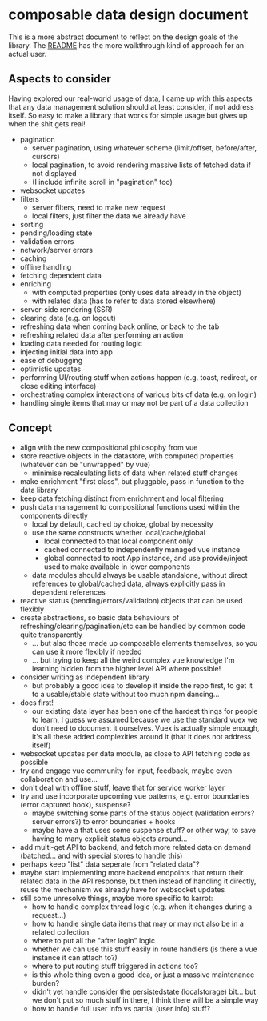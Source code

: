 # composable data design document

This is a more abstract document to reflect on the design goals of the library. The [README](README.md) has the more walkthrough kind of approach for an actual user.

## Aspects to consider

Having explored our real-world usage of data, I came up with this aspects that any data management solution should at least consider, if not address itself. So easy to make a library that works for simple usage but gives up when the shit gets real!

- pagination
    - server pagination, using whatever scheme (limit/offset, before/after, cursors)
    - local pagination, to avoid rendering massive lists of fetched data if not displayed
    - (I include infinite scroll in "pagination" too)
- websocket updates
- filters
    - server filters, need to make new request
    - local filters, just filter the data we already have
- sorting
- pending/loading state
- validation errors
- network/server errors
- caching
- offline handling
- fetching dependent data
- enriching
  - with computed properties (only uses data already in the object)
  - with related data (has to refer to data stored elsewhere)
- server-side rendering (SSR)
- clearing data (e.g. on logout)
- refreshing data when coming back online, or back to the tab
- refreshing related data after performing an action
- loading data needed for routing logic
- injecting initial data into app
- ease of debugging
- optimistic updates
- performing UI/routing stuff when actions happen (e.g. toast, redirect, or close editing interface)
- orchestrating complex interactions of various bits of data (e.g. on login)
- handling single items that may or may not be part of a data collection

## Concept

- align with the new compositional philosophy from vue
- store reactive objects in the datastore, with computed properties (whatever can be "unwrapped" by vue)
    - minimise recalculating lists of data when related stuff changes
- make enrichment "first class", but pluggable, pass in function to the data library
- keep data fetching distinct from enrichment and local filtering
- push data management to compositional functions used within the components directly
    - local by default, cached by choice, global by necessity
    - use the same constructs whether local/cache/global
        - local connected to that local component only
        - cached connected to independently managed vue instance
        - global connected to root App instance, and use provide/inject used to make available in lower components
    - data modules should always be usable standalone, without direct references to global/cached data, always explicitly pass in dependent references
- reactive status (pending/errors/validation) objects that can be used flexibly
- create abstractions, so basic data behaviours of refreshing/clearing/pagination/etc can be handled by common code quite transparently
    - ... but also those made up composable elements themselves, so you can use it more flexibly if needed
    - ... but trying to keep all the weird complex vue knowledge I'm learning hidden from the higher level API where possible!
- consider writing as independent library
    - but probably a good idea to develop it inside the repo first, to get it to a usable/stable state without too much npm dancing...
- docs first!
    - our existing data layer has been one of the hardest things for people to learn, I guess we assumed because we use the standard vuex we don't need to document it ourselves. Vuex is actually simple enough, it's all these added complexities around it (that it does not address itself)
- websocket updates per data module, as close to API fetching code as possible
- try and engage vue community for input, feedback, maybe even collaboration and use...
- don't deal with offline stuff, leave that for service worker layer
- try and use incorporate upcoming vue patterns, e.g. error boundaries (error captured hook), suspense?
    - maybe switching some parts of the status object (validation errors? server errors?) to error boundaries + hooks
    - maybe have a <LoadingProgress> that uses some suspense stuff? or other way, to save having to many explicit status objects around...
- add multi-get API to backend, and fetch more related data on demand (batched... and with special stores to handle this)
- perhaps keep "list" data seperate from "related data"?
- maybe start implementing more backend endpoints that return their related data in the API response, but then instead of handling it directly, reuse the mechanism we already have for websocket updates
- still some unresolve things, maybe more specific to karrot:
    - how to handle complex thread logic (e.g. when it changes during a request...)
    - how to handle single data items that may or may not also be in a related collection
    - where to put all the "after login" logic
    - whether we can use this stuff easily in route handlers (is there a vue instance it can attach to?)
    - where to put routing stuff triggered in actions too?
    - is this whole thing even a good idea, or just a massive maintenance burden?
    - didn't yet handle consider the persistedstate (localstorage) bit... but we don't put so much stuff in there, I think there will be a simple way
    - how to handle full user info vs partial (user info) stuff?
